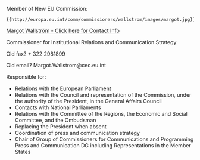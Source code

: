 Member of New EU Commission:

```{=mediawiki}
{{http://europa.eu.int/comm/commissioners/wallstrom/images/margot.jpg}}
```
[Margot Wallström - Click here for Contact Info
](http://europa.eu.int/comm/commissioners/wallstrom/contact_en.htm "wikilink")

Commissioner for Institutional Relations and Communication Strategy

Old fax? + 322 2981899

Old email? Margot.Wallstrom\@cec.eu.int

Responsible for:

-   Relations with the European Parliament
-   Relations with the Council and representation of the Commission,
    under the authority of the President, in the General Affairs Council
-   Contacts with National Parliaments
-   Relations with the Committee of the Regions, the Economic and Social
    Committee, and the Ombudsman
-   Replacing the President when absent
-   Coordination of press and communication strategy
-   Chair of Group of Commissioners for Communications and Programming
    Press and Communication DG including Representations in the Member
    States
